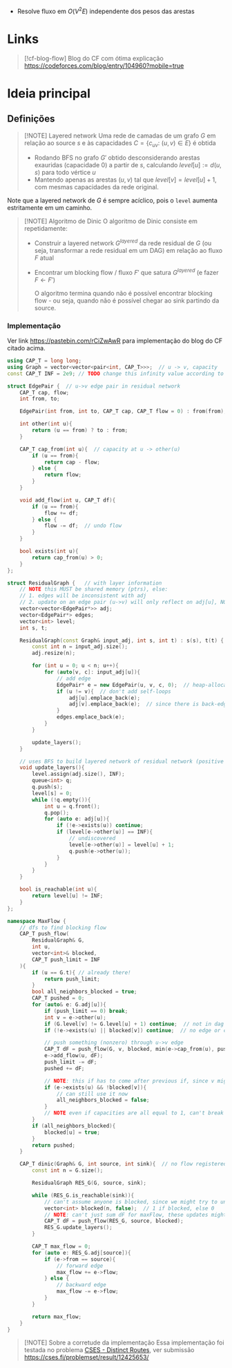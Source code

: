 
* Resolve fluxo em $O(V^2E)$ independente dos pesos das arestas
# Links


> [!cf-blog-flow] Blog do CF com ótima explicação
> https://codeforces.com/blog/entry/104960?mobile=true


# Ideia principal

## Definições


> [!NOTE] Layered network
> Uma rede de camadas de um grafo $G$ em relação ao source $s$ e às capacidades $C = \{c_{uv}:\ (u, v) \in E\}$ é obtida
> * Rodando BFS no grafo $G'$ obtido desconsiderando arestas exauridas (capacidade $0$) a partir de $s$, calculando $level[u] := d(u, s)$ para todo vértice $u$
> * Mantendo apenas as arestas $(u,v)$ tal que $level[v] = level[u] + 1$, com mesmas capacidades da rede original.

Note que a layered network de $G$ é sempre acíclico, pois o `level` aumenta estritamente em um caminho.


> [!NOTE] Algoritmo de Dinic
> O algoritmo de Dinic consiste em repetidamente:
> * Construir a layered network $G^{layered}$ da rede residual de $G$ (ou seja, transformar a rede residual em um DAG) em relação ao fluxo $F$ atual
> * Encontrar um blocking flow / fluxo $F'$ que satura $G^{layered}$ (e fazer $F \gets F'$)
>   
>   O algoritmo termina quando não é possível encontrar blocking flow - ou seja, quando não é possível chegar ao sink partindo da source.


### Implementação

Ver link https://pastebin.com/rCiZwAwR para implementação do blog do CF citado acima.

```c++
using CAP_T = long long;
using Graph = vector<vector<pair<int, CAP_T>>>;  // u -> v, capacity
const CAP_T INF = 2e9; // TODO change this infinity value according to the problem

struct EdgePair {  // u->v edge pair in residual network
    CAP_T cap, flow;
    int from, to;

    EdgePair(int from, int to, CAP_T cap, CAP_T flow = 0) : from(from), to(to), cap(cap), flow(flow) {}

    int other(int u){
        return (u == from) ? to : from;
    }

    CAP_T cap_from(int u){  // capacity at u -> other(u)
        if (u == from){
            return cap - flow;
        } else {
            return flow;
        }
    }

    void add_flow(int u, CAP_T df){
        if (u == from){
            flow += df;
        } else {
            flow -= df;  // undo flow
        }
    }

    bool exists(int u){
        return cap_from(u) > 0;
    }
};

struct ResidualGraph {   // with layer information
    // NOTE this MUST be shared memory (ptrs), else:
    // 1. edges will be inconsistent with adj
    // 2. update on an edge pair (u->v) will only reflect on adj[u], NOT on adj[v]
    vector<vector<EdgePair*>> adj;
    vector<EdgePair*> edges;  
    vector<int> level;
    int s, t;

    ResidualGraph(const Graph& input_adj, int s, int t) : s(s), t(t) {
        const int n = input_adj.size();
        adj.resize(n);

        for (int u = 0; u < n; u++){
            for (auto[v, c]: input_adj[u]){
                // add edge 
                EdgePair* e = new EdgePair(u, v, c, 0);  // heap-allocated
                if (u != v){  // don't add self-loops
                    adj[u].emplace_back(e);
                    adj[v].emplace_back(e);  // since there is back-edge v->u
                }
                edges.emplace_back(e);
            }
        }

        update_layers();
    }

    // uses BFS to build layered network of residual network (positive capacity edges only)
    void update_layers(){
        level.assign(adj.size(), INF);
        queue<int> q;
        q.push(s);
        level[s] = 0;
        while (!q.empty()){
            int u = q.front();
            q.pop();
            for (auto e: adj[u]){
                if (!e->exists(u)) continue;
                if (level[e->other(u)] == INF){
                    // undiscovered
                    level[e->other(u)] = level[u] + 1;
                    q.push(e->other(u));
                }
            }
        }
    }

    bool is_reachable(int u){
        return level[u] != INF;
    }
};

namespace MaxFlow {
    // dfs to find blocking flow
    CAP_T push_flow(
        ResidualGraph& G,
        int u,
        vector<int>& blocked,
        CAP_T push_limit = INF
    ){
        if (u == G.t){ // already there!
            return push_limit;
        }
        bool all_neighbors_blocked = true;
        CAP_T pushed = 0;
        for (auto& e: G.adj[u]){
            if (push_limit == 0) break;
            int v = e->other(u);
            if (G.level[v] != G.level[u] + 1) continue;  // not in dag
            if (!e->exists(u) || blocked[v]) continue;  // no edge or can't push nonzero flow through vertex

            // push something (nonzero) through u->v edge
            CAP_T dF = push_flow(G, v, blocked, min(e->cap_from(u), push_limit));
            e->add_flow(u, dF);
            push_limit -= dF;
            pushed += dF;

            // NOTE: this if has to come after previous if, since v might be blocked in this process
            if (e->exists(u) && !blocked[v]){
                // can still use it now
                all_neighbors_blocked = false;
            }
            // NOTE even if capacities are all equal to 1, can't break here (might need to undo some flows later)
        }
        if (all_neighbors_blocked){
            blocked[u] = true;
        }
        return pushed;
    }

    CAP_T dinic(Graph& G, int source, int sink){  // no flow registered
        const int n = G.size();

        ResidualGraph RES_G(G, source, sink);

        while (RES_G.is_reachable(sink)){
            // can't assume anyone is blocked, since we might try to unblock by undoing flow
            vector<int> blocked(n, false);  // 1 if blocked, else 0
            // NOTE: can't just sum dF for maxFlow, these updates might undo flow
            CAP_T dF = push_flow(RES_G, source, blocked);
            RES_G.update_layers();
        }

        CAP_T max_flow = 0;
        for (auto e: RES_G.adj[source]){
            if (e->from == source){
                // forward edge
                max_flow += e->flow;
            } else {
                // backward edge
                max_flow -= e->flow;
            }
        }

        return max_flow;
    }
}
```


> [!NOTE] Sobre a corretude da implementação
> Essa implementação foi testada no problema [CSES - Distinct Routes](https://cses.fi/problemset/task/1711/), ver submissão https://cses.fi/problemset/result/12425653/

